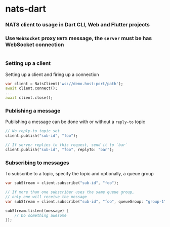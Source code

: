 
# nats-dart
### NATS client to usage in Dart CLI, Web and Flutter projects
### Use `WebSocket` proxy `NATS` message, the `server` must be has WebSocket connection 
#

### Setting up a client
Setting up a client and firing up a connection
```dart
var client = NatsClient('ws://demo.host:port/path');
await client.connect();
...
await client.close();
```

### Publishing a message
Publishing a message can be done with or without a `reply-to` topic
```dart
// No reply-to topic set
client.publish("sub-id", "foo");

// If server replies to this request, send it to `bar`
client.publish("sub-id", "foo", replyTo: "bar");
```

### Subscribing to messages
To subscribe to a topic, specify the topic and optionally, a queue group
```dart
var subStream = client.subscribe("sub-id", "foo");

// If more than one subscriber uses the same queue group,
// only one will receive the message
var subStream = client.subscribe("sub-id", "foo", queueGroup: "group-1");

subStream.listen((message) {
    // Do something awesome
});
```
